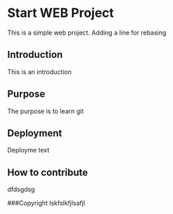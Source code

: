 # Start WEB Project

This is a simple web project.
Adding a line for rebasing

## Introduction

This is an introduction

## Purpose

The purpose is to learn git

## Deployment

Deployme text

## How to contribute
dfdsgdsg

###Copyright
lskfslkfjlsafjl